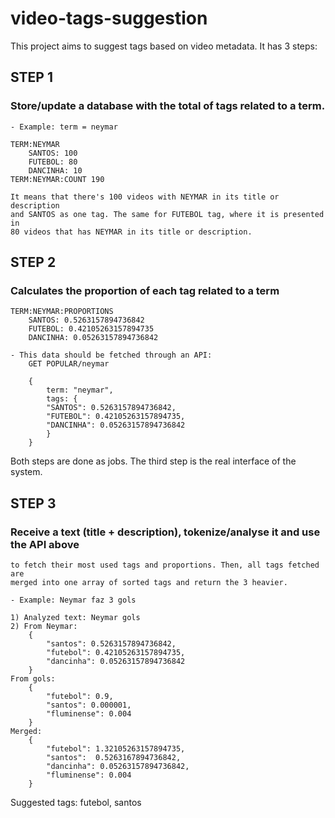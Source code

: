 video-tags-suggestion
=====================

This project aims to suggest tags based on video metadata. It has 3 steps:

STEP 1
------
### Store/update a database with the total of tags related to a term.

	- Example: term = neymar

	TERM:NEYMAR
		SANTOS: 100
		FUTEBOL: 80
		DANCINHA: 10
	TERM:NEYMAR:COUNT 190

	It means that there's 100 videos with NEYMAR in its title or description
	and SANTOS as one tag. The same for FUTEBOL tag, where it is presented in
	80 videos that has NEYMAR in its title or description.

STEP 2
------
### Calculates the proportion of each tag related to a term

	TERM:NEYMAR:PROPORTIONS
		SANTOS: 0.5263157894736842
		FUTEBOL: 0.42105263157894735
		DANCINHA: 0.05263157894736842

	- This data should be fetched through an API:
		GET POPULAR/neymar

		{
		    term: "neymar",
		    tags: {
			"SANTOS": 0.5263157894736842,
			"FUTEBOL": 0.42105263157894735,
			"DANCINHA": 0.05263157894736842
		    }
		}

Both steps are done as jobs. The third step is the real interface of the system.

STEP 3
------
### Receive a text (title + description), tokenize/analyse it and use the API above
	to fetch their most used tags and proportions. Then, all tags fetched are
	merged into one array of sorted tags and return the 3 heavier.

	- Example: Neymar faz 3 gols

	1) Analyzed text: Neymar gols
	2) From Neymar:
		{
			"santos": 0.5263157894736842,
			"futebol": 0.42105263157894735,
			"dancinha": 0.05263157894736842
		}
	From gols:
		{
			"futebol": 0.9,
			"santos": 0.000001,
			"fluminense": 0.004
		}
	Merged:
		{
			"futebol": 1.32105263157894735,
			"santos":  0.5263167894736842,
			"dancinha": 0.05263157894736842,
			"fluminense": 0.004
		}

Suggested tags: futebol, santos

